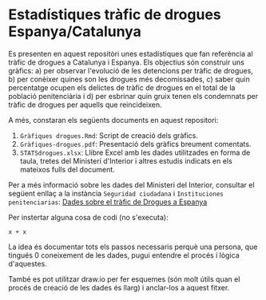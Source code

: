 # Estadístiques tràfic de drogues Espanya/Catalunya
Es presenten en aquest repositòri unes estadístiques que fan referència al tràfic de drogues a Catalunya i Espanya. Els objectius són construir uns gràfics: a) per observar l'evolució de les detencions per tràfic de drogues, b) per conèixer quines son les drogues més decomissades, c) saber quin percentatge ocupen els delictes de tràfic de drogues en el total de la població penitenciària i d) per esbrinar quin gruix tenen els condemnats per tràfic de drogues per aquells que reincideixen.

A més, constaran els següents documents en aquest repositori:

1. `Gràfiques drogues.Rmd`: Script de creació dels gràfics.
2. `Gràfiques-drogues.pdf`: Presentació dels gràfics breument comentats.
3. `STATSdrogues.xlsx`: Llibre Excel amb les dades utilitzades en forma de taula, tretes del Ministeri d'Interior i altres estudis indicats en els mateixos fulls del document. 

Per a més informació sobre les dades del Ministeri del Interior, consultar el següent enllaç a la instància `Seguridad ciudadana` i `Instituciones penitenciarias`: [Dades sobre el tràfic de Drogues a Espanya](http://www.interior.gob.es/web/archivos-y-documentacion/398)

Per instertar alguna cosa de codi (no s'executa):

```
x + x 
```

La idea és documentar tots els passos necessaris perquè una persona, que tingués 0 coneixement de les dades, pugui entendre el procés i lògica d'aquestes.

També es pot utilitzar draw.io per fer esquemes (són molt útils quan el procés de creació de les dades és llarg) i anclar-los a aquest fitxer. 


